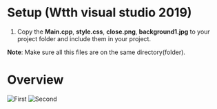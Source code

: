 # Setup (Wtth visual studio 2019)

1. Copy the **Main.cpp**, **style.css**, **close.png**, **background1.jpg** to your project folder and include them in your project.

**Note**: Make sure all this files are on the same directory(folder).

# Overview
![First](https://i.imgur.com/slyxYIA.png)
![Second](https://i.imgur.com/HtgJYZy.png)
